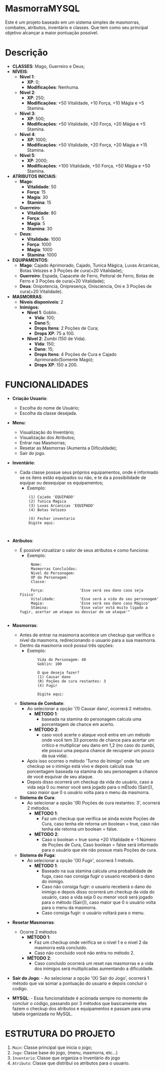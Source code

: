 # MasmorraMYSQL
Este é um projeto baseado em um sistema simples de masmorras, combates, atributos, inventário e classes. Que tem como seu principal objetivo alcançar a maior pontuação possível.

# Descrição
- **CLASSES**: Mago, Guerreiro e Deus;
-  **NÍVEIS**:
    - **Nível 1**:
        - **XP**: 0;
        - **Modificações**: Nenhuma.
    - **Nível 2**:
        - **XP**: 250;
        - **Modificações**: +50 Vitalidade, +10 Força, +10 Mágia e +5 Stamina.
    - **Nível 3**:
        - **XP**: 500;
        - **Modificações**: +50 Vitalidade, +20 Força, +20 Mágia e +5 Stamina.
    - **Nível 4**:
        - **XP**: 1000;
        - **Modificações**: +50 Vitalidade, +20 Força, +20 Mágia e +15 Stamina.
    - **Nível 5**:
        - **XP**: 2000;
        - **Modificações**: +100 Vitalidade, +50 Força, +50 Mágia e +50 Stamina.
- **ATRIBUTOS INICIAIS**:
    - **Mago**:
        - **Vitalidade**: 50
        - **Força**: 15
        - **Magia**: 30
        - **Stamina**: 15
    - **Guerreiro**:
        - **Vitalidade**: 80
        - **Força**: 5
        - **Magia**: 5
        - **Stamina**: 30 
    - **Deus**:
        - **Vitalidade**: 1000
        - **Força**: 1000
        - **Magia**: 1000
        - **Stamina**: 1000
- **EQUIPAMENTOS**:
    - **Mago**: Cajado Aprimorado, Cajado, Tunica Mágica, Luvas Arcanicas, Botas Velozes e 3 Poções de cura(+20 Vitalidade);
    - **Guerreiro**: Espada, Capacete de Ferro, Peitoral de Ferro, Botas de Ferro e 3 Poções de cura(+20 Vitalidade);
    - **Deus**: Onipotencia, Onipresença, Onisciencia, Oni e 3 Poções de cura(+20 Vitalidade).
- **MASMORRAS**:
    - **Níveis disponíveis**: 2
    - **Inimigos**:
        - **Nivel 1**: Goblin .
            - **Vida**: 100;
            - **Dano**:5;
            - **Drops Itens**: 2 Poções de Cura;
            - **Drops XP**:   75 a 100.  
        - **Nivel 2**: Zumbi (150 de Vida).
            - **Vida**: 150;
            - **Dano**: 15;
            - **Drops Itens**: 4 Poções de Cura e Cajado Aprimorado(Somente Mago);
            - **Drops XP**:   150 a 200.

# FUNCIONALIDADES
  - **Criação Usuario**:
    - Escolha do nome de Usuário;
    - Escolha da classe desejada.
  - **Menu**:
    - Visualização do Inventário;
    - Visualização dos Atributos;
    - Entrar nas Masmorras;
    - Resetar as Masmorras (Aumenta a Dificuldade);
    - Sair do jogo.
   - **Inventário**:
      - Cada classe possue seus próprios equipamentos, onde é informado se os itens estão equipados ou não, e te da a possibilidade de equipar ou desequipar os equipamentos;
          - Exemplo:
        ```
            (1) Cajado 'EQUIPADO'
            (2) Tunica Magica
            (3) Luvas Arcanicas 'EQUIPADO'
            (4) Botas Velozes
    
            (X) Fechar inventario
            Digite aqui: 
                  

        
   - **Atributos**:
       - É possível vizualizar o valor de seus atributos e como funciona:
           - Exemplo:
          ```
               Nome:
               Masmorras Concluídas:
               Nivel do Personagem:
               XP do Personagem:
               Classe:

               Força:                'Esse será seu dano caso seja Físico'
               Vitalidade:           'Esse será a vida do seu personagem'
               Magia:                'Esse será seu dano caso Mágico'
               Stamina:              'Esse valor está muito ligado a fugir, acertar um ataque ou desviar de um ataque'"


  - **Masmorras**:
      - Antes de entrar na masmorra acontece um checkup que verifica o nível da masmorra, redirecionando o usuario para a sua masmorra.
      - Dentro da masmorra você possui três opções:
          - Exemplo:
        ```
                Vida do Personagem: 40
                Goblin: 100

                O que deseja fazer?
                (1) Causar dano
                (R) Poções de cura restantes: 3
                (X) Fugir

                Digite aqui:

      - **Sistema de Combate**:
          - Ao selecionar a opção '(1) Causar dano', ocorrerá 2 métodos.
              - **MÉTODO 1**:
                  - baseada na stamina do personagem calcula uma porcentagem de chance em acerto.
              - **MÉTODO 2**:
                  - caso você acerte o ataque você entra em um método onde você tem 33 porcento de chance para acertar um critico e multiplicar seu dano em 1,2 (no caso do zumbi, ele possui uma pequna chance de recuperar um pouco da sua vida).
          - Após isso ocorreo o método 'Turno do Inimigo' onde faz um checkup se o inimigo está vivo e depois calcula sua porcentagem baseada na stamina do seu personagem a chance de você esquivar de seu ataque.
          - Depois disso ocorrerá um checkup da vida do usuário, caso a vida seja 0 ou menor você será jogado para o mÉtodo (Sair()), caso maior que 0 o usuário volta para o menu da masmorra.
      - **Sistema de Cura**:
          - Ao selecionar a opção '(R) Poções de cura restantes: 3', ocorrerá 2 métodos.
              - **MÉTODO 1**:
                  - Faz um checkup que verifica se ainda existe Poções de Cura, caso tenha ele retorna um boolean = true, caso não tenha ele retorna um boolean = false.
              - **MÉTODO 2**:
                  - Caso o boolean = true  soma +20 Vitalidade e -1 Número de Poções de Cura, Caso boolean = false será informado para o usuário que ele não possue mais Poções de cura.
      - **Sistema de Fuga**:
          - Ao selecionar a opção '(X) Fugir', ocorrerá 1 método.
              - **MÉTODO 1**:
                  - Baseado na sua stamina calcula uma probabilidade de fuga, caso nao consiga fugir o usuario receberá o dano do inimigo.
                  - Caso não consiga fugir: o usuario receberá o dano do inimigo e depois disso ocorrerá um checkup da vida do usuário, caso a vida seja 0 ou menor você será jogado para o método (Sair()), caso maior que 0 o usuário volta para o menu da masmorra.
                  - Caso consiga fugir: o usuário voltará para o menu.

  - **Resetar Masmorras**:
      - Ocorre 2 métodos
        - **MÉTODO 1**:
            - Faz um checkup onde verifica se o nivel 1 e o nivel 2 da masmorra está concluido.
            - Caso não concluido você não entra no método 2.
        - **MÉTODO 2**:
            -  Caso concluido ocorrerá um reset nas masmorras e a vida dos inimigos será multiplicadas aumentando a dificuldade.
  - **Sair do Jogo**:
            - Ao selecionar a opção '(X) Sair do Jogo', ocorrerá 1 método que vai somar a pontuação do usuario e depois concluir o codigo.

  - **MYSQL**:
            - Essa funcionalidade é acionada sempre no momento de concluir o código, passando por 3 métodos que basicamente eles fazem o checkup dos atributos e equipamentos e passam para uma tabela organizada no MySQL.

# ESTRUTURA DO PROJETO
             
  1. `Main`: Classe principal que inicia o jogo;
  2. `Jogo`: Classe base do jogo, (menu, masmorra, etc...)
  3. `Inventario`: Classe que organiza o Inventário do jogo    
  4. `Atributo`: Classe que distribui os atributos para o usuario.
            

              
          
        
